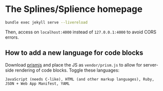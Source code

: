 # The Splines/Splience homepage

```bash
bundle exec jekyll serve --livereload
```

Then, access on `localhost:4000` instead of `127.0.0.1:4000` to avoid CORS errors.


## How to add a new language for code blocks

Download [prismjs](https://prismjs.com/download#themes=prism) and place the JS as `vendor/prism.js` to allow for server-side rendering of code blocks. Toggle these languages:

```
JavaScript (needs C-like), HTML (and other markup languages), Ruby, JSON + Web App Manifest, YAML
```
